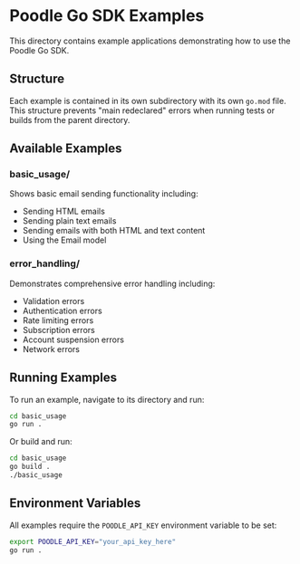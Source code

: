 # Poodle Go SDK Examples

This directory contains example applications demonstrating how to use the Poodle Go SDK.

## Structure

Each example is contained in its own subdirectory with its own `go.mod` file. This structure prevents "main redeclared" errors when running tests or builds from the parent directory.

## Available Examples

### basic_usage/

Shows basic email sending functionality including:

- Sending HTML emails
- Sending plain text emails
- Sending emails with both HTML and text content
- Using the Email model

### error_handling/

Demonstrates comprehensive error handling including:

- Validation errors
- Authentication errors
- Rate limiting errors
- Subscription errors
- Account suspension errors
- Network errors

## Running Examples

To run an example, navigate to its directory and run:

```bash
cd basic_usage
go run .
```

Or build and run:

```bash
cd basic_usage
go build .
./basic_usage
```

## Environment Variables

All examples require the `POODLE_API_KEY` environment variable to be set:

```bash
export POODLE_API_KEY="your_api_key_here"
go run .
```
